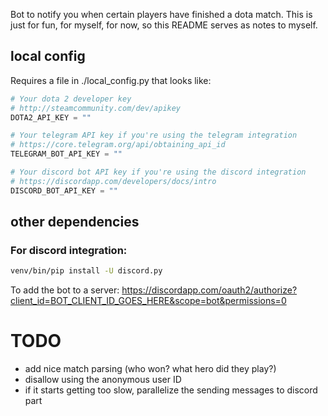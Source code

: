 Bot to notify you when certain players have finished a dota match.
This is just for fun, for myself, for now, so this README serves as notes to myself.

## local config
Requires a file in ./local_config.py that looks like:

```python
# Your dota 2 developer key
# http://steamcommunity.com/dev/apikey
DOTA2_API_KEY = ""

# Your telegram API key if you're using the telegram integration
# https://core.telegram.org/api/obtaining_api_id
TELEGRAM_BOT_API_KEY = ""

# Your discord bot API key if you're using the discord integration
# https://discordapp.com/developers/docs/intro
DISCORD_BOT_API_KEY = ""
```

## other dependencies
### For discord integration:
```bash
venv/bin/pip install -U discord.py
```

To add the bot to a server: https://discordapp.com/oauth2/authorize?client_id=BOT_CLIENT_ID_GOES_HERE&scope=bot&permissions=0

# TODO
* add nice match parsing (who won? what hero did they play?)
* disallow using the anonymous user ID
* if it starts getting too slow, parallelize the sending messages to discord part

